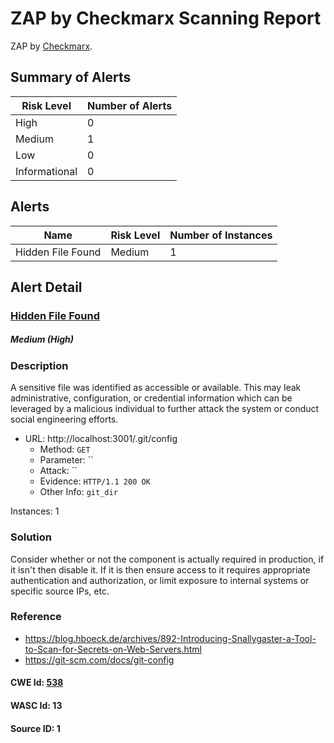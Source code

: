 # ZAP by Checkmarx Scanning Report

ZAP by [Checkmarx](https://checkmarx.com/).


## Summary of Alerts

| Risk Level | Number of Alerts |
| --- | --- |
| High | 0 |
| Medium | 1 |
| Low | 0 |
| Informational | 0 |




## Alerts

| Name | Risk Level | Number of Instances |
| --- | --- | --- |
| Hidden File Found | Medium | 1 |




## Alert Detail



### [ Hidden File Found ](https://www.zaproxy.org/docs/alerts/40035/)



##### Medium (High)

### Description

A sensitive file was identified as accessible or available. This may leak administrative, configuration, or credential information which can be leveraged by a malicious individual to further attack the system or conduct social engineering efforts.

* URL: http://localhost:3001/.git/config
  * Method: `GET`
  * Parameter: ``
  * Attack: ``
  * Evidence: `HTTP/1.1 200 OK`
  * Other Info: `git_dir`

Instances: 1

### Solution

Consider whether or not the component is actually required in production, if it isn't then disable it. If it is then ensure access to it requires appropriate authentication and authorization, or limit exposure to internal systems or specific source IPs, etc.

### Reference


* [ https://blog.hboeck.de/archives/892-Introducing-Snallygaster-a-Tool-to-Scan-for-Secrets-on-Web-Servers.html ](https://blog.hboeck.de/archives/892-Introducing-Snallygaster-a-Tool-to-Scan-for-Secrets-on-Web-Servers.html)
* [ https://git-scm.com/docs/git-config ](https://git-scm.com/docs/git-config)


#### CWE Id: [ 538 ](https://cwe.mitre.org/data/definitions/538.html)


#### WASC Id: 13

#### Source ID: 1


